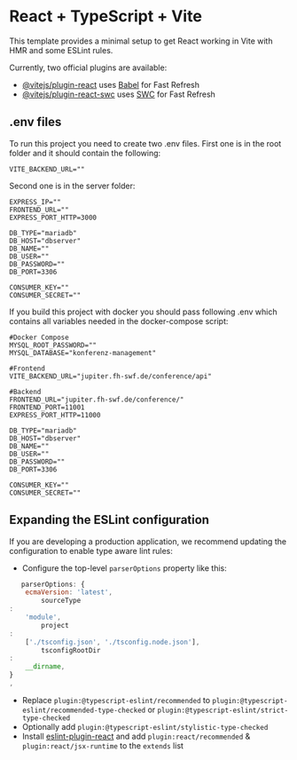 # React + TypeScript + Vite

This template provides a minimal setup to get React working in Vite with HMR and some ESLint rules.

Currently, two official plugins are available:

- [@vitejs/plugin-react](https://github.com/vitejs/vite-plugin-react/blob/main/packages/plugin-react/README.md)
  uses [Babel](https://babeljs.io/) for Fast Refresh
- [@vitejs/plugin-react-swc](https://github.com/vitejs/vite-plugin-react-swc) uses [SWC](https://swc.rs/) for Fast
  Refresh

## .env files

To run this project you need to create two .env files.
First one is in the root folder and it should contain the following:
  ```
  VITE_BACKEND_URL=""
  ```
Second one is in the server folder:
  ```
  EXPRESS_IP=""
  FRONTEND_URL=""
  EXPRESS_PORT_HTTP=3000
  
  DB_TYPE="mariadb"
  DB_HOST="dbserver"
  DB_NAME=""
  DB_USER=""
  DB_PASSWORD=""
  DB_PORT=3306
  
  CONSUMER_KEY=""
  CONSUMER_SECRET=""
  ```

If you build this project with docker you should pass following .env which contains all variables needed in the docker-compose script:
  ```
  #Docker Compose
  MYSQL_ROOT_PASSWORD=""
  MYSQL_DATABASE="konferenz-management"
  
  #Frontend
  VITE_BACKEND_URL="jupiter.fh-swf.de/conference/api"
  
  #Backend
  FRONTEND_URL="jupiter.fh-swf.de/conference/"
  FRONTEND_PORT=11001
  EXPRESS_PORT_HTTP=11000
  
  DB_TYPE="mariadb"
  DB_HOST="dbserver"
  DB_NAME=""
  DB_USER=""
  DB_PASSWORD=""
  DB_PORT=3306
  
  CONSUMER_KEY=""
  CONSUMER_SECRET=""
  ```


## Expanding the ESLint configuration

If you are developing a production application, we recommend updating the configuration to enable type aware lint rules:

- Configure the top-level `parserOptions` property like this:

```js
   parserOptions: {
    ecmaVersion: 'latest',
        sourceType
:
    'module',
        project
:
    ['./tsconfig.json', './tsconfig.node.json'],
        tsconfigRootDir
:
    __dirname,
}
,
```

- Replace `plugin:@typescript-eslint/recommended` to `plugin:@typescript-eslint/recommended-type-checked`
  or `plugin:@typescript-eslint/strict-type-checked`
- Optionally add `plugin:@typescript-eslint/stylistic-type-checked`
- Install [eslint-plugin-react](https://github.com/jsx-eslint/eslint-plugin-react) and
  add `plugin:react/recommended` & `plugin:react/jsx-runtime` to the `extends` list